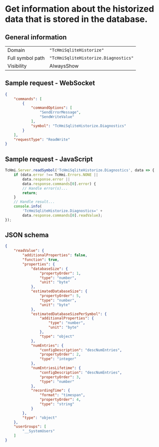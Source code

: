 # Get information about the historized data that is stored in the database.

## General information

|  |  |
| - | - |
| Domain | `"TcHmiSqliteHistorize"` |
| Full symbol path | `"TcHmiSqliteHistorize.Diagnostics"` |
| Visibility | AlwaysShow |

## Sample request - WebSocket

```json
{
    "commands": [
        {
            "commandOptions": [
                "SendErrorMessage",
                "SendWriteValue"
            ],
            "symbol": "TcHmiSqliteHistorize.Diagnostics"
        }
    ],
    "requestType": "ReadWrite"
}
```

## Sample request - JavaScript

```javascript
TcHmi.Server.readSymbol('TcHmiSqliteHistorize.Diagnostics', data => {
    if (data.error !== TcHmi.Errors.NONE ||
        data.response.error ||
        data.response.commands[0].error) {
        // Handle error(s)...
        return;
    }
    // Handle result...
    console.info(
        'TcHmiSqliteHistorize.Diagnostics=' +
        data.response.commands[0].readValue);
});
```

## JSON schema

```json
{
    "readValue": {
        "additionalProperties": false,
        "function": true,
        "properties": {
            "databaseSize": {
                "propertyOrder": 1,
                "type": "number",
                "unit": "byte"
            },
            "estimatedDatabaseSize": {
                "propertyOrder": 5,
                "type": "number",
                "unit": "byte"
            },
            "estimatedDatabaseSizePerSymbol": {
                "additionalProperties": {
                    "type": "number",
                    "unit": "byte"
                },
                "type": "object"
            },
            "numEntries": {
                "configDescription": "descNumEntries",
                "propertyOrder": 2,
                "type": "integer"
            },
            "numEntriesLifetime": {
                "configDescription": "descNumEntries",
                "propertyOrder": 3,
                "type": "number"
            },
            "recordingTime": {
                "format": "timespan",
                "propertyOrder": 4,
                "type": "string"
            }
        },
        "type": "object"
    },
    "userGroups": [
        "__SystemUsers"
    ]
}
```
